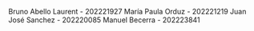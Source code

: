 Bruno Abello Laurent - 202221927
María Paula Orduz - 202221219
Juan José Sanchez - 202220085
Manuel Becerra - 202223841
